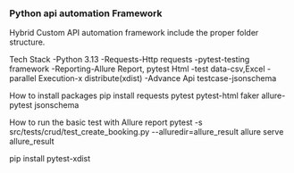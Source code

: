 ### Python api automation Framework
Hybrid Custom API automation framework include the proper folder structure.

Tech Stack
-Python 3.13
-Requests-Http requests
-pytest-testing framework
-Reporting-Allure Report, pytest Html
-test data-csv,Excel
-parallel Execution-x distribute(xdist)
-Advance Api testcase-jsonschema

How to install packages
pip install requests pytest pytest-html faker allure-pytest jsonschema

How to run the basic test with Allure report
pytest -s  src/tests/crud/test_create_booking.py --alluredir=allure_result
allure serve allure_result

pip install pytest-xdist

